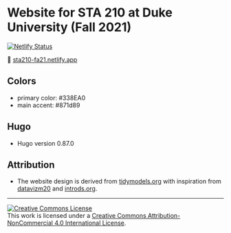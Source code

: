 # Website for STA 210 at Duke University (Fall 2021)

[![Netlify Status](https://api.netlify.com/api/v1/badges/09b4769a-9ba0-44f8-8b3b-8ce933095dd6/deploy-status)](https://app.netlify.com/sites/sta210-fa21/deploys)

:link: [sta210-fa21.netlify.app](https://sta210-fa21.netlify.app/)

## Colors

- primary color: #338EA0
- main accent: #871d89

## Hugo 

- Hugo version 0.87.0

## Attribution

- The website design is derived from [tidymodels.org](https://www.tidymodels.org) with inspiration from [datavizm20](https://datavizm20.classes.andrewheiss.com) and [introds.org](https://introds.org/).

<hr> 

<a rel="license" href="http://creativecommons.org/licenses/by-nc/4.0/"><img alt="Creative Commons License" style="border-width:0" src="https://i.creativecommons.org/l/by-nc/4.0/88x31.png" /></a><br />This work is licensed under a <a rel="license" href="http://creativecommons.org/licenses/by-nc/4.0/">Creative Commons Attribution-NonCommercial 4.0 International License</a>.

